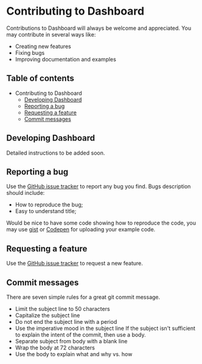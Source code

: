 # Contributing to Dashboard

Contributions to Dashboard will always be welcome and appreciated. You may contribute in several ways like:

* Creating new features
* Fixing bugs
* Improving documentation and examples

## Table of contents

* Contributing to Dashboard
  * [Developing Dashboard](#developing-dashboard)
  * [Reporting a bug](#reporting-a-bug)
  * [Requesting a feature](#requesting-a-feature)
  * [Commit messages](#commit-messages)

## Developing Dashboard

Detailed instructions to be added soon.

## Reporting a bug

Use the [GitHub issue tracker](https://github.com/ghostwriternr/dashboard/issues) to report any bug you find.
Bugs description should include:

* How to reproduce the bug;
* Easy to understand title;

Would be nice to have some code showing how to reproduce the code, you may use [gist](https://gist.github.com) or [Codepen](https://codepen.io) for uploading your example code.

## Requesting a feature

Use the [GitHub issue tracker](https://github.com/ghostwriternr/dashboard/issues) to request a new feature.

## Commit messages

There are seven simple rules for a great git commit message.
- Limit the subject line to 50 characters
- Capitalize the subject line
- Do not end the subject line with a period
- Use the imperative mood in the subject line
If the subject isn't sufficient to explain the intent of the commit, then use a body.
- Separate subject from body with a blank line
- Wrap the body at 72 characters
- Use the body to explain what and why vs. how

